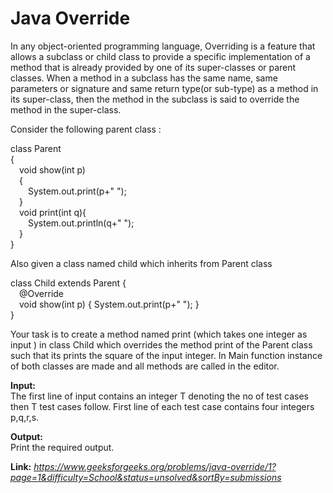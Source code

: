 # Java Override
In any object-oriented programming language, Overriding is a feature that allows a subclass or child class to provide a specific implementation of a method that is already provided by one of its super-classes or parent classes. When a method in a subclass has the same name, same parameters or signature and same return type(or sub-type) as a method in its super-class, then the method in the subclass is said to override the method in the super-class.  

Consider the following parent class :  

class Parent  
{  
&emsp;void show(int p)  
&emsp;{  
&emsp;&emsp;System.out.print(p+" ");  
&emsp;}  
&emsp;void print(int q){  
&emsp;&emsp;System.out.println(q+" ");  
&emsp;}  
}  

Also given a class named child which inherits from Parent class   
  
class Child extends Parent 
{  
&emsp;@Override  
&emsp;void show(int p) { System.out.print(p+" "); }  
}   
  
Your task is to create a method named print (which takes one integer as input ) in class Child which overrides the method print of the Parent class such that its prints the square of the input integer. In Main function instance of both classes are made and all methods are called in the editor.  
  
**Input:**  
The first line of input contains an integer T denoting the no of test cases then T test cases follow. First line of each test case contains four integers p,q,r,s.  
  
**Output:**  
Print the required output.  
  
**Link:** _https://www.geeksforgeeks.org/problems/java-override/1?page=1&difficulty=School&status=unsolved&sortBy=submissions_
